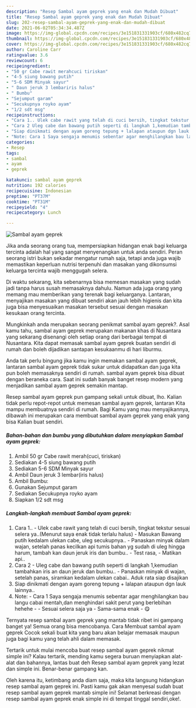 ```yaml
---
description: "Resep Sambal ayam geprek yang enak dan Mudah Dibuat"
title: "Resep Sambal ayam geprek yang enak dan Mudah Dibuat"
slug: 202-resep-sambal-ayam-geprek-yang-enak-dan-mudah-dibuat
date: 2021-06-02T05:34:34.487Z
image: https://img-global.cpcdn.com/recipes/3e151831331903cf/680x482cq70/sambal-ayam-geprek-foto-resep-utama.jpg
thumbnail: https://img-global.cpcdn.com/recipes/3e151831331903cf/680x482cq70/sambal-ayam-geprek-foto-resep-utama.jpg
cover: https://img-global.cpcdn.com/recipes/3e151831331903cf/680x482cq70/sambal-ayam-geprek-foto-resep-utama.jpg
author: Caroline Carr
ratingvalue: 3.6
reviewcount: 6
recipeingredient:
- "50 gr Cabe rawit merahcuci tiriskan"
- "4-5 siung bawang putih"
- "5-6 SDM Minyak sayur"
- " Daun jeruk 3 lembariris halus"
- " Bumbu"
- "Sejumput garam"
- "Secukupnya royko ayam"
- "1/2 sdt msg"
recipeinstructions:
- "Cara 1.. Ulek cabe rawit yang telah di cuci bersih, tingkat tekstur sesuai selera ya..(Menurut saya enak tidak terlalu halus)  Masukan Bawang putih kedalam ulekan cabe, uleg secukupnya.. Panaskan minyak dalam wajan, setelah panas kecilkan api tumis bahan yg sudah di uleg hingga harum, tambah kan daun jeruk iris dan bumbu..  Test rasa,  Matikan api.."
- "Cara 2 Uleg cabe dan bawang putih seperti di langkah 1,kemudian tambahkan iris an daun jeruk dan bumbu..  Panaskan minyak di wajan, setelah panas, siramkan kedalam ulekan cabai.. Aduk rata siap disajikan"
- "Siap dinikmati dengan ayam goreng tepung + lalapan ataupun dgn lauk lainnya.."
- "Note: Cara 1 Saya sengaja menumis sebentar agar menghilangkan bau langu cabai mentah,dan menghindari sakit perut yang berlebihan hehehe   Sesuai selera saja ya  Sama-sama enak 😋"
categories:
- Resep
tags:
- sambal
- ayam
- geprek

katakunci: sambal ayam geprek 
nutrition: 192 calories
recipecuisine: Indonesian
preptime: "PT37M"
cooktime: "PT31M"
recipeyield: "4"
recipecategory: Lunch

---
```



![Sambal ayam geprek](https://img-global.cpcdn.com/recipes/3e151831331903cf/680x482cq70/sambal-ayam-geprek-foto-resep-utama.jpg)

Jika anda seorang orang tua, mempersiapkan hidangan enak bagi keluarga tercinta adalah hal yang sangat menyenangkan untuk anda sendiri. Peran seorang istri bukan sekadar mengatur rumah saja, tetapi anda juga wajib memastikan keperluan nutrisi terpenuhi dan masakan yang dikonsumsi keluarga tercinta wajib menggugah selera.

Di waktu  sekarang, kita sebenarnya bisa memesan masakan yang sudah jadi tanpa harus susah memasaknya dahulu. Namun ada juga orang yang memang mau memberikan yang terenak bagi keluarganya. Lantaran, menyajikan masakan yang dibuat sendiri akan jauh lebih higienis dan kita juga bisa menyesuaikan masakan tersebut sesuai dengan masakan kesukaan orang tercinta. 



Mungkinkah anda merupakan seorang penikmat sambal ayam geprek?. Asal kamu tahu, sambal ayam geprek merupakan makanan khas di Nusantara yang sekarang disenangi oleh setiap orang dari berbagai tempat di Nusantara. Kita dapat memasak sambal ayam geprek buatan sendiri di rumah dan boleh dijadikan santapan kesukaanmu di hari liburmu.

Anda tak perlu bingung jika kamu ingin memakan sambal ayam geprek, lantaran sambal ayam geprek tidak sukar untuk didapatkan dan juga kita pun boleh memasaknya sendiri di rumah. sambal ayam geprek bisa dibuat dengan beraneka cara. Saat ini sudah banyak banget resep modern yang menjadikan sambal ayam geprek semakin mantap.

Resep sambal ayam geprek pun gampang sekali untuk dibuat, lho. Kalian tidak perlu repot-repot untuk memesan sambal ayam geprek, lantaran Kita mampu membuatnya sendiri di rumah. Bagi Kamu yang mau menyajikannya, dibawah ini merupakan cara membuat sambal ayam geprek yang enak yang bisa Kalian buat sendiri.

<!--inarticleads1-->

##### Bahan-bahan dan bumbu yang dibutuhkan dalam menyiapkan Sambal ayam geprek:

1. Ambil 50 gr Cabe rawit merah(cuci, tiriskan)
1. Sediakan 4-5 siung bawang putih
1. Sediakan 5-6 SDM Minyak sayur
1. Ambil  Daun jeruk 3 lembar(iris halus)
1. Ambil  Bumbu:
1. Gunakan Sejumput garam
1. Sediakan Secukupnya royko ayam
1. Siapkan 1/2 sdt msg




<!--inarticleads2-->

##### Langkah-langkah membuat Sambal ayam geprek:

1. Cara 1.. - Ulek cabe rawit yang telah di cuci bersih, tingkat tekstur sesuai selera ya..(Menurut saya enak tidak terlalu halus)  - Masukan Bawang putih kedalam ulekan cabe, uleg secukupnya.. - Panaskan minyak dalam wajan, setelah panas kecilkan api tumis bahan yg sudah di uleg hingga harum, tambah kan daun jeruk iris dan bumbu..  - Test rasa,  - Matikan api..
1. Cara 2 - Uleg cabe dan bawang putih seperti di langkah 1,kemudian tambahkan iris an daun jeruk dan bumbu..  - Panaskan minyak di wajan, setelah panas, siramkan kedalam ulekan cabai.. Aduk rata siap disajikan
1. Siap dinikmati dengan ayam goreng tepung + lalapan ataupun dgn lauk lainnya..
1. Note: - Cara 1 Saya sengaja menumis sebentar agar menghilangkan bau langu cabai mentah,dan menghindari sakit perut yang berlebihan hehehe  -  - Sesuai selera saja ya  - Sama-sama enak - 😋




Ternyata resep sambal ayam geprek yang mantab tidak ribet ini gampang banget ya! Semua orang bisa mencobanya. Cara Membuat sambal ayam geprek Cocok sekali buat kita yang baru akan belajar memasak maupun juga bagi kamu yang telah ahli dalam memasak.

Tertarik untuk mulai mencoba buat resep sambal ayam geprek nikmat simple ini? Kalau tertarik, mending kamu segera buruan menyiapkan alat-alat dan bahannya, lantas buat deh Resep sambal ayam geprek yang lezat dan simple ini. Benar-benar gampang kan. 

Oleh karena itu, ketimbang anda diam saja, maka kita langsung hidangkan resep sambal ayam geprek ini. Pasti kamu gak akan menyesal sudah buat resep sambal ayam geprek mantab simple ini! Selamat berkreasi dengan resep sambal ayam geprek enak simple ini di tempat tinggal sendiri,oke!.

